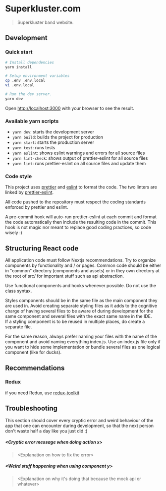 # Superkluster.com
> Superkluster band website.

## Development

### Quick start

```bash
# Install dependencies
yarn install

# Setup environment variables
cp .env .env.local
vi .env.local

# Run the dev server.
yarn dev
```

Open [http://localhost:3000](http://localhost:3000) with your browser to see the result.

### Available yarn scripts
- `yarn dev`: starts the development server
- `yarn build`: builds the project for production
- `yarn start`: starts the production server
- `yarn test`: runs tests
- `yarn eslint`: shows eslint warnings and errors for all source files
- `yarn lint-check`: shows output of prettier-eslint for all source files
- `yarn lint`: runs prettier-eslint on all source files and update them

### Code style
This project uses [prettier](https://github.com/prettier/prettier) and [eslint](https://github.com/eslint/eslint) to format the code.
The two linters are linked by [prettier-eslint](https://github.com/prettier/prettier-eslint).

All code pushed to the repository must respect the coding standards enforced by prettier and eslint.

A pre-commit hook will auto-run prettier-eslint at each commit and format the code automatically
then include the resulting code in the commit.
This hook is not magic nor meant to replace good coding practices, so code wisely :)

## Structuring React code
All application code must follow Nextjs recommendations.
Try to organize components by functionality and / or pages.
Common code should be either in "common" directory (components and assets) or in they own directory
at the root of src/ for important stuff such as api abstraction.

Use functional components and hooks whenever possible. Do not use the class syntax.

Styles components should be in the same file as the main component they are used in. Avoid creating 
separate styling files as it adds to the cognitive charge of having several files to be aware of 
during development for the same component and several files with the exact same name in the IDE.  
If a styling component is to be reused in multiple places, do create a separate file.

For the same reason, always prefer naming your files with the name of the component and avoid naming
everything index.js. Use an index.js file only if you want to hide some implementation or bundle
several files as one logical component (like for ducks).

## Recommendations
### Redux
if you need Redux, use [redux-toolkit](https://redux-toolkit.js.org/)

## Troubleshooting
This section should cover every cryptic error and weird behaviour of the app that one can encounter
during development, so that the next person don't waste half a day like you just did :)

##### \<Cryptic error message when doing action x\>
> \<Explanation on how to fix the error\>

##### \<Weird stuff happening when using component y\>
> <Explanation on why it's doing that because the mock api or whatever>
